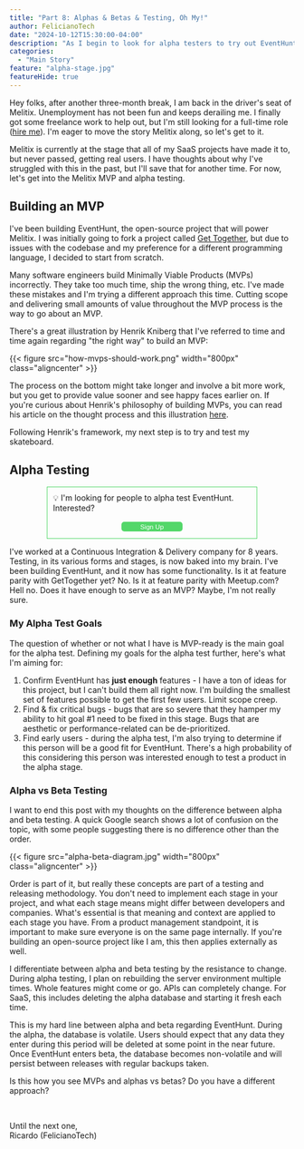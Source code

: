 ```yaml
---
title: "Part 8: Alphas & Betas & Testing, Oh My!"
author: FelicianoTech
date: "2024-10-12T15:30:00-04:00"
description: "As I begin to look for alpha testers to try out EventHunt, I share my thoughts on MVPs, alpha testing, and how it differs from beta testing."
categories:
  - "Main Story"
feature: "alpha-stage.jpg"
featureHide: true
---
```


Hey folks, after another three-month break, I am back in the driver's seat of Melitix.
Unemployment has not been fun and keeps derailing me.
I finally got some freelance work to help out, but I'm still looking for a full-time role ([hire me](https://www.linkedin.com/in/ricardofeliciano/)).
I'm eager to move the story Melitix along, so let's get to it.

Melitix is currently at the stage that all of my SaaS projects have made it to, but never passed, getting real users.
I have thoughts about why I've struggled with this in the past, but I'll save that for another time.
For now, let's get into the Melitix MVP and alpha testing.


## Building an MVP

I've been building EventHunt, the open-source project that will power Melitix.
I was initially going to fork a project called [Get Together](https://github.com/GetTogetherComm/GetTogether), but due to issues with the codebase and my preference for a different programming language, I decided to start from scratch.

Many software engineers build Minimally Viable Products (MVPs) incorrectly.
They take too much time, ship the wrong thing, etc.
I've made these mistakes and I'm trying a different approach this time.
Cutting scope and delivering small amounts of value throughout the MVP process is the way to go about an MVP.

There's a great illustration by Henrik Kniberg that I've referred to time and time again regarding "the right way" to build an MVP:

{{< figure src="how-mvps-should-work.png" width="800px" class="aligncenter" >}}

The process on the bottom might take longer and involve a bit more work, but you get to provide value sooner and see happy faces earlier on.
If you're curious about Henrik's philosophy of building MVPs, you can read his article on the thought process and this illustration [here](https://blog.crisp.se/2016/01/25/henrikkniberg/making-sense-of-mvp).

Following Henrik's framework, my next step is to try and test my skateboard.


## Alpha Testing

<div style="display:flex; flex-direction:column; align-items:center; margin-left:auto; margin-right:auto; border:1px solid #53d769; padding:10px; width: 350px;">
    <p style="margin-top:0;">💡 I'm looking for people to alpha test EventHunt. Interested?</p>
    <a style="display:inline-block; margin:2px; border-radius:5px; background-color:#53D769; padding:2px 4px; width:100px; color:white; text-decoration:none; font-family:sans-serif; font-size:smaller; text-align:center;" href="https://www.eventhunt.org/alpha" target="_blank">Sign Up</a>
</div>

I've worked at a Continuous Integration & Delivery company for 8 years.
Testing, in its various forms and stages, is now baked into my brain.
I've been building EventHunt, and it now has some functionality.
Is it at feature parity with GetTogether yet? No.
Is it at feature parity with Meetup.com? Hell no.
Does it have enough to serve as an MVP? Maybe, I'm not really sure.

### My Alpha Test Goals
The question of whether or not what I have is MVP-ready is the main goal for the alpha test.
Defining my goals for the alpha test further, here's what I'm aiming for:

1. Confirm EventHunt has **just enough** features \- I have a ton of ideas for this project, but I can't build them all right now. I'm building the smallest set of features possible to get the first few users. Limit scope creep.  
1. Find & fix critical bugs \- bugs that are so severe that they hamper my ability to hit goal \#1 need to be fixed in this stage. Bugs that are aesthetic or performance-related can be de-prioritized.  
1. Find early users \- during the alpha test, I'm also trying to determine if this person will be a good fit for EventHunt. There's a high probability of this considering this person was interested enough to test a product in the alpha stage.

### Alpha vs Beta Testing
I want to end this post with my thoughts on the difference between alpha and beta testing.
A quick Google search shows a lot of confusion on the topic, with some people suggesting there is no difference other than the order.

{{< figure src="alpha-beta-diagram.jpg" width="800px" class="aligncenter" >}}

Order is part of it, but really these concepts are part of a testing and releasing methodology.
You don't need to implement each stage in your project, and what each stage means might differ between developers and companies.
What's essential is that meaning and context are applied to each stage you have.
From a product management standpoint, it is important to make sure everyone is on the same page internally.
If you're building an open-source project like I am, this then applies externally as well.

I differentiate between alpha and beta testing by the resistance to change.
During alpha testing, I plan on rebuilding the server environment multiple times.
Whole features might come or go.
APIs can completely change.
For SaaS, this includes deleting the alpha database and starting it fresh each time.

This is my hard line between alpha and beta regarding EventHunt.
During the alpha, the database is volatile.
Users should expect that any data they enter during this period will be deleted at some point in the near future.
Once EventHunt enters beta, the database becomes non-volatile and will persist between releases with regular backups taken.

Is this how you see MVPs and alphas vs betas? Do you have a different approach?

<br />

Until the next one,  
Ricardo (FelicianoTech)
